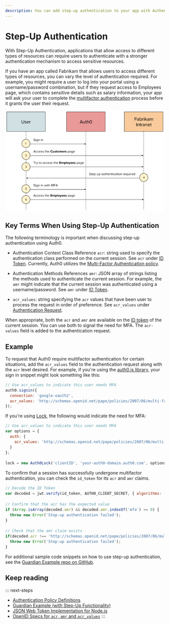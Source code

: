 ```yaml
---
description: You can add step-up authentication to your app with Authentication Context Class Reference
---
```

# Step-Up Authentication

With Step-Up Authentication, applications that allow access to different types of resources can require users to authenticate with a stronger authentication mechanism to access sensitive resources.

If you have an app called Fabrikam that allows users to access different types of resources, you can vary the level of authentication required. For example, you might require a user to log into your portal using a username/password combination, but if they request access to Employees page, which contains sensitive details such as salary information, your app will ask your user to complete the [multifactor authentication](/multifactor-authentication) process before it grants the user their request.

![](/media/articles/step-up-authentication/flow.png)

## Key Terms When Using Step-Up Authentication

The following terminology is important when discussing step-up authentication using Auth0.

* Authentication Context Class Reference `acr`: string used to specify the authentication class performed on the current session. See `acr` under [ID Token](http://openid.net/specs/openid-connect-core-1_0.html#IDToken). Currently, Auth0 utilizes the [Multi-Factor Authentication policy](http://schemas.openid.net/pape/policies/2007/06/multi-factor).

* Authentication Methods References `amr`: JSON array of strings listing the methods used to authenticate the current session. For example, the `amr` might indicate that the current session was authenticated using a username/password.  See `amr` under [ID Token](http://openid.net/specs/openid-connect-core-1_0.html#IDToken).

* `acr_values`: string specifying the `acr` values that have been user to process the request in order of preference. See `acr_values` under [Authentication Request](http://openid.net/specs/openid-connect-core-1_0.html#AuthorizationEndpoint).

When appropriate, both the `acr` and `amr` are available on the [ID token](/tokens/id-token) of the current session. You can use both to signal the need for MFA. The `acr-values` field is added to the authentication request.

## Example

To request that Auth0 require multifactor authentication for certain situations, add the `acr_values` field to the authentication request along with the `acr` level desired. For example, if you're using the [auth0.js library](/libraries/auth0js), your sign in snippet might look something like this:

```js
// Use acr_values to indicate this user needs MFA
auth0.signin({
  connection: 'google-oauth2',
  acr_values: 'http://schemas.openid.net/pape/policies/2007/06/multi-factor'
});
```

If you're using [Lock](/libraries/lock), the following would indicate the need for MFA:

```js
// Use acr_values to indicate this user needs MFA
var options = {
  auth: {
    acr_values: 'http://schemas.openid.net/pape/policies/2007/06/multi-factor'
  }
};

lock = new Auth0Lock('clientID', 'your-auth0-domain.auth0.com', options);
```

To confirm that a session has successfully undergone multifactor authentication, you can check the `id_token` for its `acr` and `amr` claims.

```js
// Decode the ID Token
var decoded = jwt.verify(id_token, AUTH0_CLIENT_SECRET, { algorithms: ['HS256'] });

// Confirm that the acr has the expected value
if (Array.isArray(decoded.amr) && decoded.amr.indexOf('mfa') >= 0) {
  throw new Error('Step-up authentication failed');
}

// Check that the amr claim exists
if(decoded.acr !== 'http://schemas.openid.net/pape/policies/2007/06/multi-factor'){
  throw new Error('Step-up authentication failed');
}
```

For additional sample code snippets on how to use step-up authentication, see the [Guardian Example repo on GitHub](https://github.com/auth0/guardian-example).

## Keep reading

::: next-steps
* [Authentication Policy Definitions](http://openid.net/specs/openid-provider-authentication-policy-extension-1_0.html#rfc.section.4)
* [Guardian Example (with Step-Up Functionality)](https://github.com/auth0/guardian-example)
* [JSON Web Token Implementation for Node.js](https://github.com/auth0/node-jsonwebtoken)
* [OpenID Specs for `acr`, `amr` and `acr_values`](http://openid.net/specs/openid-connect-core-1_0.html)
:::
